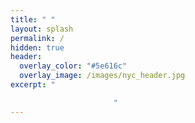 ```yaml
---
title: " "
layout: splash
permalink: /
hidden: true
header:
  overlay_color: "#5e616c"
  overlay_image: /images/nyc_header.jpg
excerpt: "                                                                               

                       "
---
```


